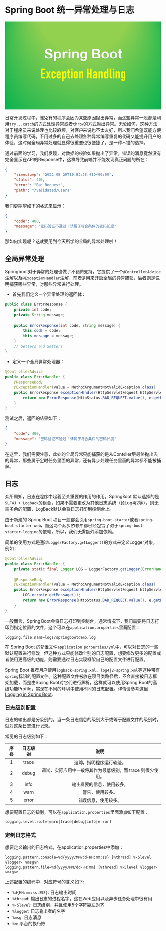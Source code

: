 # Spring Boot 统一异常处理与日志

![spring-boot-exception-handling](../../images/spring-boot/spring-boot-exception-handling.webp)

日常开发过程中，难免有的程序会因为某些原因抛出异常，而这些异常一般都是利用`try...catch`的方式处理异常或者`throw`的方式抛出异常。无论如何，这种方法对于程序员来说处理也比较麻烦，对客户来说也不太友好，所以我们希望既能方便程序员编写代码，不用过多的自己去处理各种异常编写重复的代码又能提升用户的体验，这时候全局异常处理就显得很重要也很便捷了，是一种不错的选择。

通过前面的学习，我们发现，对数据的校验如果抛出了异常，错误的消息竟然没有完全显示在API的Response中，这样导致前端并不能发现真正问题的所在：
```json
{
    "timestamp": "2022-05-29T10:52:26.419+00:00",
    "status": 400,
    "error": "Bad Request",
    "path": "/validated/users"
}
```

我们更期望如下的格式来显示：
```json
{
    "code": 400,
    "message": "密码验证不通过！请属于符合条件的密码长度"
}
```

那如何实现呢？这就要用到今天所学的全局的异常处理啦！

## 全局异常处理

Springboot对于异常的处理也做了不错的支持，它提供了一个`@ControllerAdvice`注解以及`@ExceptionHandler`注解，前者是用来开启全局的异常捕获，后者则是说明捕获哪些异常，对那些异常进行处理。

* 首先我们定义一个异常处理的返回体：
```java
public class ErrorResponse {
    private int code;
    private String message;

    public ErrorResponse(int code, String message) {
        this.code = code;
        this.message = message;
    }
    // Getters and Setters
}
```

* 定义一个全局异常处理器：
```java
@ControllerAdvice
public class ErrorHandler {
    @ResponseBody
    @ExceptionHandler(value = MethodArgumentNotValidException.class)
    public ErrorResponse exceptionHandler(HttpServletRequest httpServletRequest, MethodArgumentNotValidException e) {
        return new ErrorResponse(HttpStatus.BAD_REQUEST.value(), e.getBindingResult().getAllErrors().get(0).getDefaultMessage());
    }
}
```

测试之后，返回的结果如下：
```json
{
    "code": 400,
    "message": "密码验证不通过！请属于符合条件的密码长度"
}
```

在这里，我们需要注意，此处的全局异常只能捕获的是从Contoller层最终抛出去的异常，那些属于定时任务里面的异常，还有异步处理任务里面的异常都不能被捕获。

## 日志

众所周知，日志在程序中起着至关重要的作用的作用，SpringBoot 默认选择的是`SLF4J + Logback`的组合，如果不需要更改为其他日志系统（如Log4j2等），则无需多余的配置，LogBack默认会将日志打印到控制台上。

由于新建的 Spring Boot 项目一般都会引用`spring-boot-starter`或者`spring-boot-starter-web`，而这两个起步依赖中都已经包含了对于`spring-boot-starter-logging`的依赖，所以，我们无需额外添加依赖。

简单的使用方式是通过`LoggerFactory.getLogger()`的方式来定义Logger对象，例如：

```java
@ControllerAdvice
public class ErrorHandler {
    private static final Logger LOG = LoggerFactory.getLogger(ErrorHandler.class);

    @ResponseBody
    @ExceptionHandler(value = MethodArgumentNotValidException.class)
    public ErrorResponse exceptionHandler(HttpServletRequest httpServletRequest, MethodArgumentNotValidException e) {
        LOG.error(e.getMessage());
        return new ErrorResponse(HttpStatus.BAD_REQUEST.value(), e.getBindingResult().getAllErrors().get(0).getDefaultMessage());
    }
}
```

一般而言，Spring Boot会将日志打印到控制台，通常情况下，我们需要将日志打印到指定位置的文件，这个可以在`application.properties`里面配置：

```properties
logging.file.name=logs/springbootdemo.log
```

在 Spring Boot 的配置文件`application.porperties/yml`中，可以对日志的一些默认配置进行修改，但这种方式只能修改个别的日志配置，想要修改更多的配置或者使用更高级的功能，则需要通过日志实现框架自己的配置文件进行配置。

Spring Boot 推荐用户使用`logback-spring.xml`、`log4j2-spring.xml`等这种带有`spring`标识的配置文件。这种配置文件被放在项目类路径后，不会直接被日志框架加载，而是由Spring Boot对它们进行解析，这样就可以使用Spring Boot的高级功能Profile，实现在不同的环境中使用不同的日志配置。详情请参考这里[Logging in Spring Boot](https://www.baeldung.com/spring-boot-logging).

### 日志级别配置

日志的输出都是分级别的，当一条日志信息的级别大于或等于配置文件的级别时，就对这条日志进行记录。

常见的日志级别如下：

| 序号	| 日志级别	| 说明 | 
| :--: | :------: | :--: |
| 1	| trace	| 追踪，指明程序运行轨迹。| 
| 2	| debug	| 调试，实际应用中一般将其作为最低级别，而 trace 则很少使用。| 
| 3	| info	| 输出重要的信息，使用较多。| 
| 4	| warn	| 警告，使用较多。| 
| 5	| error	| 错误信息，使用较多。| 

想要配置日志的级别，可以在`application.properties`里面添加如下配置：
```properties
logging.level.root=[warn|trace|debug|info|error]
```

### 定制日志格式

想要定义输出的日志格式，在application.properties中添加：
```properties
logging.pattern.console=%d{yyyy/MM/dd-HH:mm:ss} [%thread] %-5level %logger- %msg%n 
logging.pattern.file=%d{yyyy/MM/dd-HH:mm} [%thread] %-5level %logger- %msg%n
```

上述配置的编码中，对应符号的含义如下:
* `%d{HH:mm:ss.SSS}`: 日志输出时间
* `%thread`: 输出日志的进程名字，这在Web应用以及异步任务处理中很有用
* `%-5level`: 日志级别，并且使用5个字符靠左对齐
* `%logger`: 日志输出者的名字
* `%msg`: 日志消息
* `%n`: 平台的换行符